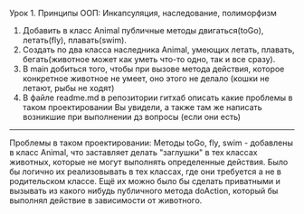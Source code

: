 Урок 1. Принципы ООП: Инкапсуляция, наследование, полиморфизм
1) Добавить в класс Animal публичные методы двигаться(toGo), летать(fly), плавать(swim).
2) Создать по два класса
   наследника Animal, умеющих летать, плавать, бегать(животное может как уметь что-то одно, так и все сразу).
3) В main добиться того, чтобы при вызове метода действия, которое конкретное животное не умеет, оно этого не делало (кошки не летают, рыбы не ходят)
4) В файле readme.md в репозитории гитхаб описать
   какие проблемы в таком проектировании Вы увидели,
   а также там же написать возникшие при выполнении дз вопросы
   (если они есть)

----------------------------------------------------------------------------------------
Проблемы в таком проектировании:
Методы toGo, fly, swim - добавлены в класс Animal, 
что заставляет делать "заглушки" в тех классах животных, 
которые не могут выполнять определенные действия.
Было бы логично их реализовывать в тех классах, где они требуется а не в родительском классе.
Ещё их можно было бы сделать приватными и вызывать из какого нибудь публичного метода doAction,
который бы выполнял действие в зависимости от животного. 



